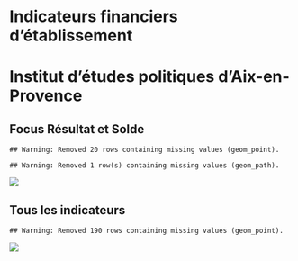 Indicateurs financiers d’établissement
================

# Institut d’études politiques d’Aix-en-Provence

## Focus Résultat et Solde

    ## Warning: Removed 20 rows containing missing values (geom_point).

    ## Warning: Removed 1 row(s) containing missing values (geom_path).

![](/home/julien/repo/cpesr/RFC/Finances/Etablissements/institut_d_études_politiques_d_aix_en_provence_files/figure-gfm/etab.focus-1.png)<!-- -->

## Tous les indicateurs

    ## Warning: Removed 190 rows containing missing values (geom_point).

![](/home/julien/repo/cpesr/RFC/Finances/Etablissements/institut_d_études_politiques_d_aix_en_provence_files/figure-gfm/etab-1.png)<!-- -->
